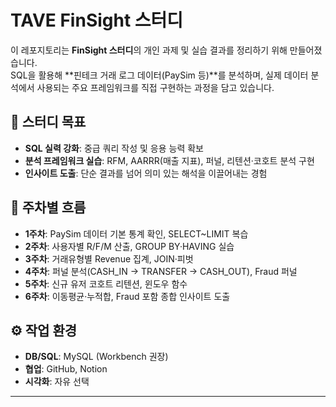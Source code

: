 # TAVE FinSight 스터디 

이 레포지토리는 **FinSight 스터디**의 개인 과제 및 실습 결과를 정리하기 위해 만들어졌습니다.  
SQL을 활용해 **핀테크 거래 로그 데이터(PaySim 등)**를 분석하며, 실제 데이터 분석에서 사용되는 주요 프레임워크를 직접 구현하는 과정을 담고 있습니다.

## 🎯 스터디 목표
- **SQL 실력 강화**: 중급 쿼리 작성 및 응용 능력 확보  
- **분석 프레임워크 실습**: RFM, AARRR(매출 지표), 퍼널, 리텐션·코호트 분석 구현  
- **인사이트 도출**: 단순 결과를 넘어 의미 있는 해석을 이끌어내는 경험  

## 📅 주차별 흐름
- **1주차**: PaySim 데이터 기본 통계 확인, SELECT~LIMIT 복습  
- **2주차**: 사용자별 R/F/M 산출, GROUP BY·HAVING 실습  
- **3주차**: 거래유형별 Revenue 집계, JOIN·피벗  
- **4주차**: 퍼널 분석(CASH_IN → TRANSFER → CASH_OUT), Fraud 퍼널  
- **5주차**: 신규 유저 코호트 리텐션, 윈도우 함수  
- **6주차**: 이동평균·누적합, Fraud 포함 종합 인사이트 도출  

## ⚙️ 작업 환경
- **DB/SQL**: MySQL (Workbench 권장)  
- **협업**: GitHub, Notion  
- **시각화**: 자유 선택  

---


